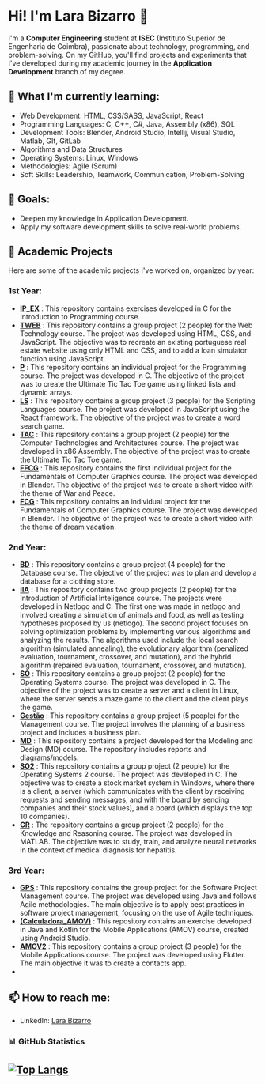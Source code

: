 # Hi! I'm Lara Bizarro 👋

I'm a **Computer Engineering** student at **ISEC** (Instituto Superior de Engenharia de Coimbra), passionate about technology, programming, and problem-solving.
On my GitHub, you'll find projects and experiments that I've developed during my academic journey in the **Application Development** branch of my degree.

## 🌱 What I'm currently learning:

- Web Development: HTML, CSS/SASS, JavaScript, React
- Programming Languages:  C, C++, C#, Java, Assembly (x86), SQL
- Development Tools: Blender, Android Studio, Intellij, Visual Studio, Matlab, GIt, GitLab
- Algorithms and Data Structures
- Operating Systems: Linux, Windows
- Methodologies: Agile (Scrum)
- Soft Skills: Leadership, Teamwork, Communication, Problem-Solving

## 🚀 Goals:

- Deepen my knowledge in Application Development.
- Apply my software development skills to solve real-world problems.

## 💼 Academic Projects

Here are some of the academic projects I've worked on, organized by year:

### 1st Year:

- **[IP_EX](https://github.com/LaraFB/IP_EX.git)** : This repository contains exercises developed in C for the Introduction to Programming course.
- **[TWEB](https://github.com/LaraFB/TWEB.git)** : This repository contains a group project (2 people) for the Web Technology course. The project was developed using HTML, CSS, and JavaScript. The objective was to recreate an existing portuguese real estate website using only HTML and CSS, and to add a loan simulator function using JavaScript.
- **[P](https://github.com/LaraFB/P.git)** : This repository contains an individual project for the Programming course. The project was developed in C. The objective of the project was to create the Ultimate Tic Tac Toe game using linked lists and dynamic arrays.
- **[LS](https://github.com/SophieRC/Trabalho_LS.git)** : This repository contains a group project (3 people) for the Scripting Languages course. The project was developed in JavaScript using the React framework. The objective of the project was to create a word search game.
- **[TAC](https://github.com/LaraFB/TAC.git)** : This repository contains a group project (2 people) for the Computer Technologies and Architectures course. The project was developed in x86 Assembly. The objective of the project was to create the Ultimate Tic Tac Toe game.
- **[FFCG](https://github.com/LaraFB/FCG_Project.git)** : This repository contains the first individual project for the Fundamentals of Computer Graphics course. The project was developed in Blender. The objective of the project was to create a short video with the theme of War and Peace.
- **[FCG](https://github.com/LaraFB/FCG.git)** : This repository contains an individual project for the Fundamentals of Computer Graphics course. The project was developed in Blender. The objective of the project was to create a short video with the theme of dream vacation.

### 2nd Year:

- **[BD](https://github.com/LaraFB/BD)** : This repository contains a group project (4 people) for the Database course. The objective of the project was to plan and develop a database for a clothing store.
- **[IIA](https://github.com/LaraFB/IIA)** : This repository contains two group projects (2 people) for the Introduction of Artificial Inteligence course. The projects were developed in Netlogo and C. The first one was made in netlogo and involved creating a simulation of animals and food, as well as testing hypotheses proposed by us (netlogo). The second project focuses on solving optimization problems by implementing various algorithms and analyzing the results. The algorithms used include the local search algorithm (simulated annealing), the evolutionary algorithm (penalized evaluation, tournament, crossover, and mutation), and the hybrid algorithm (repaired evaluation, tournament, crossover, and mutation).
- **[SO](https://github.com/LaraFB/SO)** : This repository contains a group project (2 people) for the Operating Systems course. The project was developed in C. The objective of the project was to create a server and a client in Linux, where the server sends a maze game to the client and the client plays the game.
- **[Gestão](https://github.com/LaraFB/Gestao)** : This repository contains a group project (5 people) for the Management course. The project involves the planning of a business project and includes a business plan.
- **[MD](https://github.com/LaraFB/MD)** : This repository contains a project developed for the Modeling and Design (MD) course. The repository includes reports and diagrams/models.
- **[SO2](https://github.com/LaraFB/SO2)** : This repository contains a group project (2 people) for the Operating Systems 2 course. The project was developed in C. The objective was to create a stock market system in Windows, where there is a client, a server (which communicates with the client by receiving requests and sending messages, and with the board by sending companies and their stock values), and a board (which displays the top 10 companies).
- **[CR](https://github.com/LaraFB/CR)** : The repository contains a group project (2 people) for the Knowledge and Reasoning course. The project was developed in MATLAB. The objective was to study, train, and analyze neural networks in the context of medical diagnosis for hepatitis.

### 3rd Year:

- **[GPS](https://github.com/LaraFB/GPS)** : This repository contains the group project for the Software Project Management course. The project was developed using Java and follows Agile methodologies. The main objective is to apply best practices in software project management, focusing on the use of Agile techniques.
- **[(Calculadora_AMOV)](https://github.com/LaraFB/Calculadora_AM.git)** : This repository contains an exercise developed in Java and Kotlin for the Mobile Applications (AMOV) course, created using Android Studio.
- **[AMOV2]()** : This repository contains a group project (3 people) for the Mobile Applications course. The project was developed using Flutter. The main objective it was to create a contacts app.
- 

## 📫 How to reach me:

- LinkedIn: [Lara Bizarro](https://www.linkedin.com/in/lara-bizarro/)


### 📊 GitHub Statistics

[![Top Langs](https://github-readme-stats.vercel.app/api/top-langs/?username=LaraFB&layout=compact&langs_count=5&theme=dark)](https://github.com/LaraFB)
---
